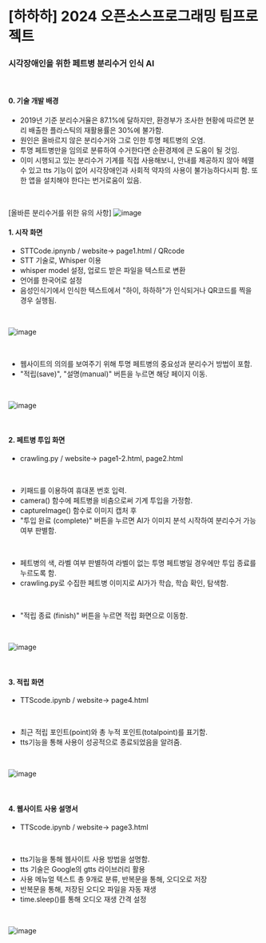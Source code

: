 # [하하하] 2024 오픈소스프로그래밍 팀프로젝트
### 시각장애인을 위한 페트병 분리수거 인식 AI
<br>

#### 0. 기술 개발 배경

- 2019년 기준 분리수거율은 87.1%에 달하지만, 환경부가 조사한 현황에 따르면 분리 배출한 플라스틱의 재활용률은 30%에 불가함.
- 원인은 올바르지 않은 분리수거와 그로 인한 투명 페트병의 오염.
- 투명 페트병만을 임의로 분류하여 수거한다면 순환경제에 큰 도움이 될 것임.
- 이미 시행되고 있는 분리수거 기계를 직접 사용해보니, 안내를 제공하지 않아 헤맬 수 있고 tts 기능이 없어 시각장애인과 사회적 약자의 사용이 불가능하다시피 함. 또한 앱을 설치해야 한다는 번거로움이 있음.
<br>

[올바른 분리수거를 위한 유의 사항]
![image](https://github.com/sojeong26/hahaha/assets/164765964/d32c23ec-42ce-4d72-95c4-944366c47c07)

#### 1. 시작 화면
- STTCode.ipnynb / website-> page1.html / QRcode
- STT 기술로, Whisper 이용
- whisper model 설정, 업로드 받은 파일을 텍스트로 변환
- 언어를 한국어로 설정
- 음성인식기에서 인식한 텍스트에서 "하이, 하하하"가 인식되거나 QR코드를 찍을 경우 실행됨.
<br>

![image](https://github.com/sojeong26/hahaha/assets/164765964/389bd954-0df8-4bbf-a0f3-025f578af631)

<br>

- 웹사이트의 의의를 보여주기 위해 투명 페트병의 중요성과 분리수거 방법이 포함.
- "적립(save)", "설명(manual)" 버튼을 누르면 해당 페이지 이동.
<br>

![image](https://github.com/sojeong26/hahaha/assets/164765964/bd5a312f-9e69-4c27-8196-c3ae920dd690)

<br>
  
#### 2. 페트병 투입 화면
- crawling.py / website-> page1-2.html, page2.html 
<br>

- 키패드를 이용하여 휴대폰 번호 입력.
- camera() 함수에 페트병을 비춤으로써 기계 투입을 가정함.
- captureImage() 함수로 이미지 캡처 후
- "투입 완료 (complete)" 버튼을 누르면 AI가 이미지 분석 시작하여 분리수거 가능여부 판별함.
<br> 

- 페트병의 색, 라벨 여부 판별하여 라벨이 없는 투명 페트병일 경우에만 투입 종료를 누르도록 함.
- crawling.py로 수집한 페트병 이미지로 AI가가 학습, 학습 확인, 탐색함.
<br>

- "적립 종료 (finish)" 버튼을 누르면 적립 화면으로 이동함.
<br>

![image](https://github.com/sojeong26/hahaha/assets/164765964/057165df-4506-4758-9c4e-e813367b65d9)

<br>

#### 3. 적립 화면
- TTScode.ipynb / website-> page4.html
<br>

- 최근 적립 포인트(point)와 총 누적 포인트(totalpoint)를 표기함.
- tts기능을 통해 사용이 성공적으로 종료되었음을 알려줌.
<br>

![image](https://github.com/sojeong26/hahaha/assets/164765964/5866b928-b661-40ca-bccd-8cd22cb394d8)

<br>

#### 4. 웹사이트 사용 설명서
- TTScode.ipynb / website-> page3.html
<br>

- tts기능을 통해 웹사이트 사용 방법을 설명함.
- tts 기술은 Google의 gtts 라이브러리 활용
- 사용 메뉴얼 텍스트 총 9개로 분류, 반복문을 통해, 오디오로 저장
- 반복문을 통해, 저장된 오디오 파일을 자동 재생
- time.sleep()를 통해 오디오 재생 간격 설정
<br>

  ![image](https://github.com/sojeong26/hahaha/assets/164765964/c8ed5809-5925-4d48-a0ee-76b7c1e672f7)
